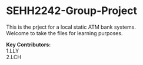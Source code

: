 <h1>SEHH2242-Group-Project</h1>

This is the prject for a local static ATM bank systems.<br>
Welcome to take the files for learning purposes.<br>

<b>Key Contributors:<br></b>
1.LLY<br>
2.LCH
